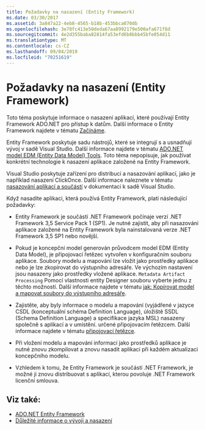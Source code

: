```yaml
---
title: Požadavky na nasazení (Entity Framework)
ms.date: 03/30/2017
ms.assetid: 3a847a22-4eb8-4565-b18b-453bbca070db
ms.openlocfilehash: 3e78fc413e50deda67aa8992179e500afa671f8d
ms.sourcegitcommit: 4e2d355baba82814fa53efd6b8bbb45bfe054d11
ms.translationtype: MT
ms.contentlocale: cs-CZ
ms.lasthandoff: 09/04/2019
ms.locfileid: "70251619"
---
```

# <a name="deployment-considerations-entity-framework"></a>Požadavky na nasazení (Entity Framework)
Toto téma poskytuje informace o nasazení aplikací, které používají Entity Framework ADO.NET pro přístup k datům. Další informace o Entity Framework najdete v tématu [Začínáme](getting-started.md).  
  
 Entity Framework poskytuje sadu nástrojů, které se integrují s a usnadňují vývoj v sadě Visual Studio. Další informace najdete v tématu [ADO.NET model EDM (Entity Data Model) Tools](https://docs.microsoft.com/previous-versions/dotnet/netframework-4.0/bb399249(v=vs.100)). Toto téma nepopisuje, jak používat konkrétní technologie k nasazení aplikace založené na Entity Framework.  
  
 Visual Studio poskytuje zařízení pro distribuci a nasazování aplikací, jako je například nasazení ClickOnce. Další informace naleznete v tématu [nasazování aplikací a součástí](/visualstudio/deployment/deploying-applications-services-and-components) v dokumentaci k sadě Visual Studio.  
  
 Když nasadíte aplikaci, která používá Entity Framework, platí následující požadavky:  
  
- Entity Framework je součástí .NET Framework počínaje verzí .NET Framework 3,5 Service Pack 1 (SP1). Je nutné zajistit, aby při nasazování aplikace založené na Entity Framework byla nainstalovaná verze .NET Framework 3,5 SP1 nebo novější.  
  
- Pokud je koncepční model generován průvodcem model EDM (Entity Data Model), je připojovací řetězec vytvořen v konfiguračním souboru aplikace. Soubory modelu a mapování lze vložit jako prostředky aplikace nebo je lze zkopírovat do výstupního adresáře. Ve výchozím nastavení jsou nasazeny jako prostředky vložené aplikace. `Metadata Artifact Processing` Pomocí vlastnosti entity Designer souboru vyberte jednu z těchto možností. Další informace najdete v tématu [jak: Kopírovat model a mapovat soubory do výstupního adresáře](https://docs.microsoft.com/previous-versions/dotnet/netframework-4.0/cc716709(v=vs.100)).  
  
- Zajistěte, aby byly informace o modelu a mapování (vyjádřené v jazyce CSDL (konceptuální schéma Definition Language), úložiště SSDL (Schema Definition Language) a specifikace jazyka MSL) nasazeny společně s aplikací a v umístění. určené připojovacím řetězcem. Další informace najdete v tématu [připojovací řetězce](connection-strings.md).  
  
- Při vložení modelu a mapování informací jako prostředků aplikace je nutné znovu zkompilovat a znovu nasadit aplikaci při každém aktualizaci koncepčního modelu.  
  
- Vzhledem k tomu, že Entity Framework je součástí .NET Framework, je možné ji znovu distribuovat s aplikací, kterou povoluje .NET Framework licenční smlouva.  
  
## <a name="see-also"></a>Viz také:

- [ADO.NET Entity Framework](index.md)
- [Důležité informace o vývoji a nasazení](development-and-deployment-considerations.md)
